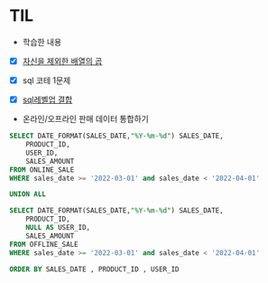 # TIL

- 학습한 내용

-[x] [자신을 제외한 배열의 곱]()

-[x] sql 코테 1문제

-[x] [sql레벨업 결합](/0.%20TIL/books/SQL%20레벨업/결합.md)


- 온라인/오프라인 판매 데이터 통합하기
```sql
SELECT DATE_FORMAT(SALES_DATE,"%Y-%m-%d") SALES_DATE,
    PRODUCT_ID,
    USER_ID,
    SALES_AMOUNT
FROM ONLINE_SALE
WHERE sales_date >= '2022-03-01' and sales_date < '2022-04-01'

UNION ALL

SELECT DATE_FORMAT(SALES_DATE,"%Y-%m-%d") SALES_DATE,
    PRODUCT_ID,
    NULL AS USER_ID,
    SALES_AMOUNT
FROM OFFLINE_SALE 
WHERE sales_date >= '2022-03-01' and sales_date < '2022-04-01'
    
ORDER BY SALES_DATE , PRODUCT_ID , USER_ID
```